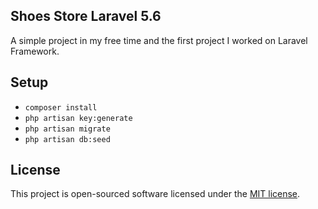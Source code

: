 ## Shoes Store Laravel 5.6

A simple project in my free time and the first project I worked on Laravel Framework.

## Setup

- `composer install`
- `php artisan key:generate`
- `php artisan migrate`
- `php artisan db:seed`

## License

This project is open-sourced software licensed under the [MIT license](https://opensource.org/licenses/MIT).
